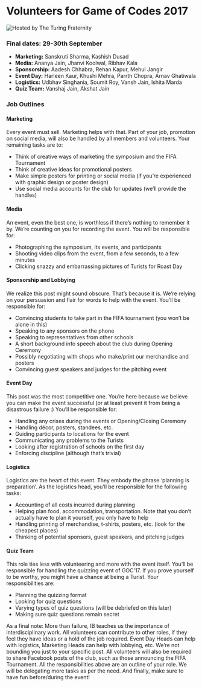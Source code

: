 # Volunteers for Game of Codes 2017

![Hosted by The Turing Fraternity](http://imgur.com/2yUuCZA)

### Final dates: 29-30th September

* **Marketing:** Sanskruti Sharma, Kashish Dusad
* **Media:** Ananya Jain, Jhanvi Koolwal, Ribhav Kala
* **Sponsorship:** Aadesh Chhabra, Rehan Kapur, Mehul Jangir
* **Event Day:** Harleen Kaur, Khushi Mehra, Parrth Chopra, Arnav Ghatiwala
* **Logistics:** Udbhav Singhania, Soumit Roy, Vansh Jain, Ishita Marda
* **Quiz Team:** Vanshaj Jain, Akshat Jain





### Job Outlines

#### Marketing
Every event must sell. Marketing helps with that. Part of your job, promotion on social media, will also be handled by all members and volunteers. Your remaining tasks are to:
*	Think of creative ways of marketing the symposium and the FIFA Tournament
*	Think of creative ideas for promotional posters
*	Make simple posters for printing or social media (if you’re experienced with graphic design or poster design)
*	Use social media accounts for the club for updates (we’ll provide the handles)


#### Media
An event, even the best one, is worthless if there’s nothing to remember it by. We’re counting on you for recording the event. You will be responsible for:
*	Photographing the symposium, its events, and participants
*	Shooting video clips from the event, from a few seconds, to a few minutes
*	Clicking snazzy and embarrassing pictures of Turists for Roast Day

#### Sponsorship and Lobbying
We realize this post might sound obscure. That’s because it is. We’re relying on your persuasion and flair for words to help with the event. You’ll be responsible for:
*	Convincing students to take part in the FIFA tournament (you won’t be alone in this)
*	Speaking to any sponsors on the phone
*	Speaking to representatives from other schools
*	A short background info speech about the club during Opening Ceremony
*	Possibly negotiating with shops who make/print our merchandise and posters
*	Convincing guest speakers and judges for the pitching event

#### Event Day
This post was the most competitive one. You’re here because we believe you can make the event successful (or at least prevent it from being a disastrous failure :) You’ll be responsible for:
*	Handling any crises during the events or Opening/Closing Ceremony
*	Handling décor, posters, standees, etc.
*	Guiding participants to locations for the event
*	Communicating any problems to the Turists
*	Looking after registration of schools on the first day
*	Enforcing discipline (although that’s trivial)


#### Logistics
Logistics are the heart of this event. They embody the phrase ‘planning is preparation’. As the logistics head, you’ll be responsible for the following tasks:
*	Accounting of all costs incurred during planning
*	Helping plan food, accommodation, transportation. Note that you don’t actually have to plan it yourself, you only have to help
*	Handling printing of merchandise, t-shirts, posters, etc. (look for the cheapest places)
*	Thinking of potential sponsors, guest speakers, and pitching judges

#### Quiz Team
This role ties less with volunteering and more with the event itself. You’ll be responsible for handling the quizzing event of GOC’17. If you prove yourself to be worthy, you might have a chance at being a Turist. Your responsibilities are:
*	Planning the quizzing format
*	Looking for quiz questions
*	Varying types of quiz questions (will be debriefed on this later)
*	Making sure quiz questions remain secret


As a final note: More than failure, IB teaches us the importance of interdisciplinary work. All volunteers can contribute to other roles, if they feel they have ideas or a hold of the job required. Event Day Heads can help with logistics, Marketing Heads can help with lobbying, etc. We’re not bounding you just to your specific post. All volunteers will also be required to share Facebook posts of the club, such as those announcing the FIFA Tournament. All the responsibilities above are an outline of your role. We will be delegating more tasks as per the need. And finally, make sure to have fun before/during the event!
